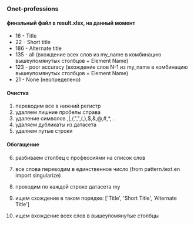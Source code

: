 ### Onet-professions

#### финальный файл в result.xlsx, на данный момент 
- 16 - Title
- 22 - Short title
- 186 - Alternate title
- 135 - all (вхождение всех слов из my_name в комбинацию вышеупомянутых столбцов + Element Name)
- 123 - poor accuracy (вхождение слов N-1 из my_name в комбинацию вышеупомянутых столбцов + Element Name)
- 21 - None (неопределено)

#### Очистка

1. переводим все в нижний регистр
2. удаляем лишние пробелы справа
3. удаление символов \,|,/,",",(,),$,&,@,#,*, .
4. удаляем дубликаты из датасета
5. удаляем путые строки

#### Обогащение

6. разбиваем столбец с профессиями на список слов
7. все слова переводим в единственное число (from pattern.text.en import singularize)


8. проходим по каждой строке датасета my
9. ищем схождение в таком порядке: ['Title', 'Short Title', 'Alternate Title']
10. ищем вхождение всех слов в вышеупомянутые столбцы
